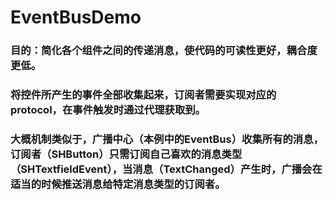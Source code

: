 # EventBusDemo
### 目的：简化各个组件之间的传递消息，使代码的可读性更好，耦合度更低。       
### 将控件所产生的事件全部收集起来，订阅者需要实现对应的protocol，在事件触发时通过代理获取到。      
### 大概机制类似于，广播中心（本例中的EventBus）收集所有的消息，订阅者（SHButton）只需订阅自己喜欢的消息类型（SHTextfieldEvent），当消息（TextChanged）产生时，广播会在适当的时候推送消息给特定消息类型的订阅者。
